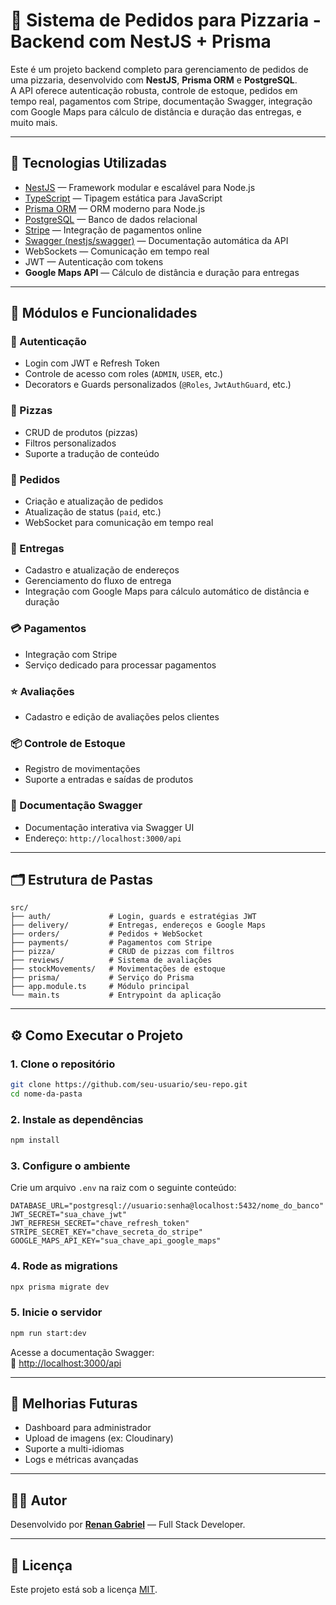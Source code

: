 # 🍕 Sistema de Pedidos para Pizzaria - Backend com NestJS + Prisma

Este é um projeto backend completo para gerenciamento de pedidos de uma pizzaria, desenvolvido com **NestJS**, **Prisma ORM** e **PostgreSQL**.  
A API oferece autenticação robusta, controle de estoque, pedidos em tempo real, pagamentos com Stripe, documentação Swagger, integração com Google Maps para cálculo de distância e duração das entregas, e muito mais.

---

## 🚀 Tecnologias Utilizadas

- [NestJS](https://nestjs.com/) — Framework modular e escalável para Node.js  
- [TypeScript](https://www.typescriptlang.org/) — Tipagem estática para JavaScript  
- [Prisma ORM](https://www.prisma.io/) — ORM moderno para Node.js  
- [PostgreSQL](https://www.postgresql.org/) — Banco de dados relacional  
- [Stripe](https://stripe.com/) — Integração de pagamentos online  
- [Swagger (nestjs/swagger)](https://docs.nestjs.com/openapi/introduction) — Documentação automática da API  
- WebSockets — Comunicação em tempo real  
- JWT — Autenticação com tokens  
- **Google Maps API** — Cálculo de distância e duração para entregas  

---

## 📁 Módulos e Funcionalidades

### 🔐 Autenticação
- Login com JWT e Refresh Token  
- Controle de acesso com roles (`ADMIN`, `USER`, etc.)  
- Decorators e Guards personalizados (`@Roles`, `JwtAuthGuard`, etc.)  

### 🍕 Pizzas
- CRUD de produtos (pizzas)  
- Filtros personalizados  
- Suporte a tradução de conteúdo  

### 🛒 Pedidos
- Criação e atualização de pedidos  
- Atualização de status (`paid`, etc.)  
- WebSocket para comunicação em tempo real  

### 🛵 Entregas
- Cadastro e atualização de endereços  
- Gerenciamento do fluxo de entrega  
- Integração com Google Maps para cálculo automático de distância e duração  

### 💳 Pagamentos
- Integração com Stripe  
- Serviço dedicado para processar pagamentos  

### ⭐ Avaliações
- Cadastro e edição de avaliações pelos clientes  

### 📦 Controle de Estoque
- Registro de movimentações  
- Suporte a entradas e saídas de produtos  

### 📘 Documentação Swagger
- Documentação interativa via Swagger UI  
- Endereço: `http://localhost:3000/api`  

---

## 🗂 Estrutura de Pastas

```
src/
├── auth/             # Login, guards e estratégias JWT
├── delivery/         # Entregas, endereços e Google Maps
├── orders/           # Pedidos + WebSocket
├── payments/         # Pagamentos com Stripe
├── pizza/            # CRUD de pizzas com filtros
├── reviews/          # Sistema de avaliações
├── stockMovements/   # Movimentações de estoque
├── prisma/           # Serviço do Prisma
├── app.module.ts     # Módulo principal
└── main.ts           # Entrypoint da aplicação
```

---

## ⚙️ Como Executar o Projeto

### 1. Clone o repositório

```bash
git clone https://github.com/seu-usuario/seu-repo.git
cd nome-da-pasta
```

### 2. Instale as dependências

```bash
npm install
```

### 3. Configure o ambiente

Crie um arquivo `.env` na raiz com o seguinte conteúdo:

```env
DATABASE_URL="postgresql://usuario:senha@localhost:5432/nome_do_banco"
JWT_SECRET="sua_chave_jwt"
JWT_REFRESH_SECRET="chave_refresh_token"
STRIPE_SECRET_KEY="chave_secreta_do_stripe"
GOOGLE_MAPS_API_KEY="sua_chave_api_google_maps"
```

### 4. Rode as migrations

```bash
npx prisma migrate dev
```

### 5. Inicie o servidor

```bash
npm run start:dev
```

Acesse a documentação Swagger:  
📄 [http://localhost:3000/api](http://localhost:3333/api)

---

## 📌 Melhorias Futuras

- Dashboard para administrador  
- Upload de imagens (ex: Cloudinary)  
- Suporte a multi-idiomas  
- Logs e métricas avançadas  

---

## 👨‍💻 Autor

Desenvolvido por [**Renan Gabriel**](https://www.linkedin.com/in/renangabrieldev/) — Full Stack Developer.

---

## 📝 Licença

Este projeto está sob a licença [MIT](LICENSE).
